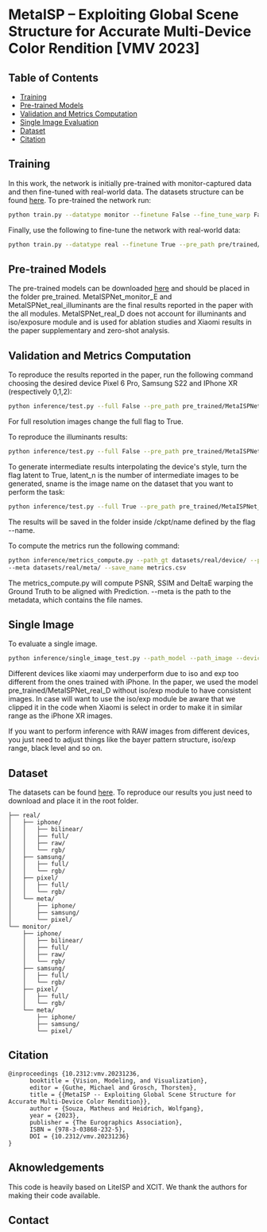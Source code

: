 # MetaISP – Exploiting Global Scene Structure for Accurate Multi-Device Color Rendition [VMV 2023]

## Table of Contents

- [Training](#training)
- [Pre-trained Models](#pretrained)
- [Validation and Metrics Computation](#validation)
- [Single Image Evaluation](#singleeval)
- [Dataset](#dataset)
- [Citation](#cite)

## Training <a name = "training"></a>

In this work, the network is initially pre-trained with monitor-captured data and then fine-tuned with real-world data. The datasets structure can be found [here](#dataset). To pre-trained the network run:

```sh
python train.py --datatype monitor --finetune False --fine_tune_warp False --lr 1e-4 --batch_size 32 --name monitor_pretraining
```

Finally, use the following to fine-tune the network with real-world data:

```sh
python train.py --datatype real --finetune True --pre_path pre/trained/path --fine_tune_warp True --lr 5e-5 --batch_size 8 --name real_finetuning 
```

## Pre-trained Models <a name = "pretrained"></a>
The pre-trained models can be downloaded [here](https://drive.google.com/drive/folders/1tLWlx0LDUjQ9niZje0cfLKt98dx1VEIR?usp=sharing) and should be placed in the folder pre_trained. MetaISPNet_monitor_E and MetaISPNet_real_illuminants are the final results reported in the paper with the all modules. MetaISPNet_real_D does not account for illuminants and iso/exposure module and is used for ablation studies and Xiaomi results in the paper supplementary and zero-shot analysis.


## Validation and Metrics Computation <a name = "validation"></a>

To reproduce the results reported in the paper, run the following command choosing the desired device Pixel 6 Pro, Samsung S22 and IPhone XR (respectively 0,1,2):

```sh
python inference/test.py --full False --pre_path pre_trained/MetaISPNet_real_E.pth --infedev [0,1,2] --iso_exp True
```
For full resolution images change the full flag to True.

To reproduce the illuminants results:
```sh
python inference/test.py --full False --pre_path pre_trained/MetaISPNet_real_illuminants.pth --infedev [0,1,2] --iso_exp True --illuminant True
```
To generate intermediate results interpolating the device's style, turn the flag latent to True, latent_n is the number of intermediate images to be generated, sname is the image name on the dataset that you want to perform the task:
```sh
python inference/test.py --full True --pre_path pre_trained/MetaISPNet_real_E.pth --latent True --latent_n 5 --sname 18
```

The results will be saved in the folder inside /ckpt/name defined by the flag --name.

To compute the metrics run the following command:

```sh
python inference/metrics_compute.py --path_gt datasets/real/device/ --path_pred results/real/device/ \
--meta datasets/real/meta/ --save_name metrics.csv
```

The metrics_compute.py will compute PSNR, SSIM and DeltaE warping the Ground Truth to be aligned with Prediction. --meta is the path to the metadata, which contains the file names.


## Single Image <a name = "singleeval"></a>

To evaluate a single image.

```sh
python inference/single_image_test.py --path_model --path_image --device [xiaomi, iphone] --iso_exp [True,False] --illuminant [True,False]
```

Different devices like xiaomi may underperform due to iso and exp too different from the ones trained with iPhone. In the paper, we used the model pre_trained/MetaISPNet_real_D without iso/exp module to have consistent images. In case will want to use the iso/exp module be aware that we clipped it in the code when Xiaomi is select in order to make it in similar range as the iPhone XR images.

If you want to perform inference with RAW images from different devices, you just need to adjust things like the bayer pattern structure, iso/exp range, black level and so on.

## Dataset <a name = "dataset"></a>

The datasets can be found [here](https://drive.google.com/drive/folders/1tLWlx0LDUjQ9niZje0cfLKt98dx1VEIR?usp=sharing). To reproduce our results you just need to download and place it in the root folder.
```datasets/
├── real/
│   ├── iphone/
│   │   ├── bilinear/
│   │   ├── full/
│   │   ├── raw/
│   │   └── rgb/
│   ├── samsung/
│   │   ├── full/
│   │   └── rgb/
│   ├── pixel/
│   │   ├── full/
│   │   └── rgb/
│   └── meta/
│       ├── iphone/
│       ├── samsung/        
│       └── pixel/  
└── monitor/
    ├── iphone/
    │   ├── bilinear/
    │   ├── full/
    │   ├── raw/
    │   └── rgb/
    ├── samsung/
    │   ├── full/
    │   └── rgb/
    ├── pixel/
    │   ├── full/
    │   └── rgb/
    └── meta/
        ├── iphone/
        ├── samsung/        
        └── pixel/  
```



## Citation
```
@inproceedings {10.2312:vmv.20231236,
      booktitle = {Vision, Modeling, and Visualization},
      editor = {Guthe, Michael and Grosch, Thorsten},
      title = {{MetaISP -- Exploiting Global Scene Structure for Accurate Multi-Device Color Rendition}},
      author = {Souza, Matheus and Heidrich, Wolfgang},
      year = {2023},
      publisher = {The Eurographics Association},
      ISBN = {978-3-03868-232-5},
      DOI = {10.2312/vmv.20231236}
}
```
## Aknowledgements
This code is heavily based on LiteISP and XCIT. We thank the authors for making their code available.

## Contact
